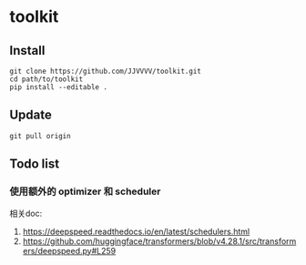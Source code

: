 # toolkit

## Install
```shell
git clone https://github.com/JJVVVV/toolkit.git
cd path/to/toolkit
pip install --editable .
```

## Update
```shell
git pull origin
```


## Todo list
### 使用额外的 optimizer 和 scheduler
相关doc:
1. https://deepspeed.readthedocs.io/en/latest/schedulers.html
2. https://github.com/huggingface/transformers/blob/v4.28.1/src/transformers/deepspeed.py#L259